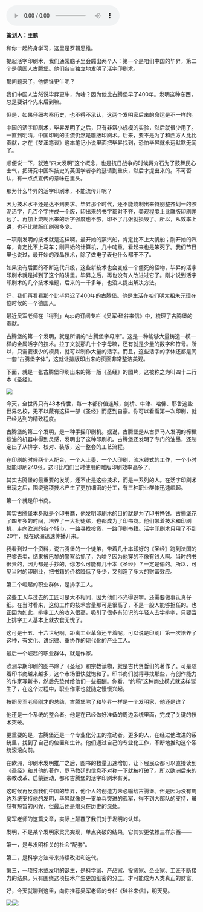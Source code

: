 <audio src="http://igetoss.cdn.igetget.com/mp3/201708/15/201708151939300170107447.mp3" controls="controls">您的浏览器不支持 audio 标签。</audio><p><b>策划人：王鹏</b></p><p>和你一起终身学习，这里是罗辑思维。</p><p>提起活字印刷术，我们通常脑子里会蹦出两个人：第一个是咱们中国的毕昇，第二个是德国人古腾堡。他们各自独立地发明了活字印刷术。</p><p>那问题来了，他俩谁更牛呢？</p><p>我们中国人当然说毕昇更牛，为啥？因为他比古腾堡早了400年。发明这种东西，总是要讲个先来后到嘛。</p><p>但是，如果仔细考察历史，也不得不承认，这两个发明家后来的命运是不一样的。</p><p>中国的活字印刷术，毕昇发明了之后，只有非常小规模的实验，然后就很少用了。一直到明清，中国印刷的主流仍然是雕版印刷术。后来，要不是为了和西方人比比贡献，才在《梦溪笔谈》这本笔记小说里面把毕昇找到，恐怕毕昇就永远默默无闻了。</p><p>顺便说一下，就连“四大发明”这个概念，也是抗日战争的时候蒋介石为了鼓舞民心士气，把研究中国科技史的英国学者李约瑟请到重庆，然后才提出来的。不可否认，有一点点宣传的意味在里头。</p><p>那为什么毕昇的活字印刷术，不能流传开呢？</p><p>因为技术水平还是达不到要求。毕昇那个时代，还不能烧制出来特别整齐划一的胶泥活字，几百个字拼成一个版，印出来的书字都对不齐，美观程度上比雕版印刷差远了。再加上烧制出来的活字强度也不够，印不了几张就损毁了。所以，从效率上讲，也不比雕版印刷强多少。</p><p>一项刚发明的技术就是这样啊。最开始的蒸汽船，肯定比不上大帆船；刚开始的汽车，肯定比不上马车；刚开始的计算机，几十吨重，看起来也是笨死了。我们节目里也说过，最开始的液晶技术，除了做电子表也什么都干不了。</p><p>如果没有后面的不断迭代升级，这些新技术也会变成一个僵死的怪物，毕昇的活字印刷术就是掉到了这个陷阱里。毕昇之后，再也没有人改进过它了。刚才说到活字印刷术的几个技术难题，后来的一千多年，也没人提出解决方法。</p><p>好，我们再看看那个比毕昇迟了400年的古腾堡。他是生活在咱们明太祖朱元璋在位时候的一个德国人。</p><p>最近吴军老师在「得到」App的订阅专栏《吴军·硅谷来信》中，梳理了古腾堡的贡献。</p><p>古腾堡的第一个发明，就是所谓的“古腾堡字母库”。这是一种能够大量铸造一模一样的金属活字的技术。拉丁文就那几十个字母嘛，还有就是少量的数字和符号。所以，只需要很少的模具，就可以制作大量的活字。而且，这些活字的字体还都是同一套“古腾堡字体”，这就让排版印出来的页面非常整洁美观。</p><p>下面，就是一张古腾堡印刷出来的第一版《圣经》的图片，这被称之为叫四十二行本《圣经》。</p><img src="https://piccdn.igetget.com/img/201708/15/201708151943201741764321.jpg" /><p>今天，全世界只有48本传世，每一本都价值连城，剑桥、牛津、哈佛、耶鲁这些世界名校，无不以藏有这样一部《圣经》而感到自豪。你可以看看第一次印刷，就已经达到的精致程度。</p><p>古腾堡的第二个发明，是一种手摇印刷机。据说，古腾堡是从古罗马人发明的榨橄榄油的机器中得到灵感，发明出了这种印刷机。古腾堡还发明了专门的油墨，还制定出了从排字、校对、装版，这一整套的工艺流程。</p><p>在印刷的时候两个人配合，一个人上墨、一个人印刷，流水线式的工作，一个小时就能印刷240张。这可比咱们当时使用的雕版印刷效率高多了。</p><p>其实古腾堡的最重要的发明，还不止是这些技术，而是一系列的人。在活字印刷术出现之后，围绕这项技术产生了更加细密的分工，有三种职业群体迅速崛起。</p><p>第一个就是印书商。</p><p>其实古腾堡本身就是个印书商，他发明印刷术的目的就是为了印书挣钱。古腾堡花了四年多的时间，培养了一大批徒弟，也都成为了印书商。他们带着技术和印刷机，走向欧洲的各个城市，一路寻找投资，一路印刷书籍。活字印刷术只用了不到20年，就在欧洲迅速传播开来。</p><p>我看到过一个资料，说古腾堡的一个徒弟，带着几十本印好的《圣经》跑到法国的巴黎去卖，结果被巴黎的警察给抓了，为啥？因为他穿的不像有钱人啊。当时的书很贵的，因为都是手抄的，你怎么可能有几十本《圣经》？一定是偷的。所以，可见当时的印刷业，把书籍的价格降低了多少，又创造了多大的财富效应。</p><p>第二个崛起的职业群体，是排字工人。</p><p>这些工人与过去的工匠可是大不相同，因为他们不光得识字，还需要做事认真仔细。在当时看来，这份工作的技术含量那可是很高了，不是一般人能够担任的。也正因为如此，排字工人的收入很高，吸引了很多有知识的年轻人去学排字，只要当上排字工人基本上就衣食无忧了。</p><p>这可是十五、十六世纪啊，距离工业革命还早着呢。可以说是印刷厂第一次培养了这种，有文化、讲纪律、重协作的现代化的产业工人。</p><p>最后一个崛起的职业群体，就是作家。</p><p>欧洲早期印刷的图书除了《圣经》和宗教读物，就是古代贤哲们的著作了。可是随着印书商越来越多，这个市场很快就饱和了。印书商们就得寻找那些，有创作能力的作家写新书，然后先垫付给他们一些报酬。你看，“约稿”这种商业模式就这样诞生了，在这个过程中，职业作家也就随之慢慢兴起。</p><p>按照吴军老师刚才的总结，古腾堡除了和毕昇一样是一个发明家，他还是谁？</p><p>他还是一个系统的整合者。他是在已经做好准备的周边系统里面，完成了关键的技术突破。</p><p>更重要的是，古腾堡还是一个专业化分工的推动者。更多的人，在经过他改进的系统里，找到了自己的位置和生计。他们通过自己的专业化工作，不断地推动这个系统滚滚向前。</p><p>在欧洲，印刷术发明推广之后，图书的数量迅速增加，让下层民众都可以直接读到《圣经》和其他的著作，罗马教廷的信息不对称一下就被打破了。所以欧洲后来的宗教改革、启蒙运动，都和古腾堡的活字印刷术有关。</p><p>这时候再反观我们中国的毕昇，他个人的创造力未必输给古腾堡。但是因为没有周边系统支持他的发明，毕昇就像是一支单兵突进的孤军，得不到大部队的支持，虽然有短暂的闪光，但最后还是熄灭在历史的深处。</p><p>吴军老师的这篇文章，实际上颠覆了我们对于发明的认知。</p><p>发明，不是某个发明家灵光突现，单点突破的结果，它其实更依赖三样东西——</p><p>第一，是与发明相关的社会“配套”。</p><p>第二，是科学方法带来持续改进和迭代。</p><p>第三，一项技术或发明的诞生，是科学家、产品家、投资家、企业家、工匠不断接力的结果。只有围绕这项技术产生更加细密的分工，才可能成为人类真正的财富。</p><p>好，今天就聊到这里，向你推荐吴军老师的专栏《硅谷来信》，明天见。</p><img src="https://piccdn.igetget.com/img/201708/15/201708151945252882366029.jpg" /><img src="https://piccdn.igetget.com/img/201708/15/201708151945589823061340.jpg" />